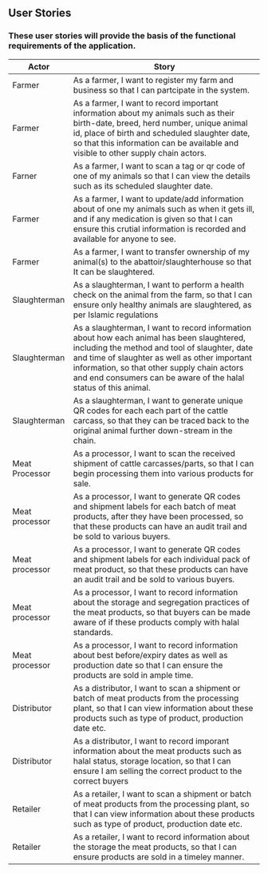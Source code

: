 ## User Stories
### These user stories will provide the basis of the functional requirements of the application. 

| Actor | Story |
| ----- | ----- |
| Farmer | As a farmer, I want to register my farm and business so that I can partcipate in the system.
| Farmer | As a farmer, I want to record important information about my animals such as their birth-date, breed, herd number, unique animal id, place of birth and scheduled slaughter date, so that this information can be available and visible to other supply chain actors. |
| Farner | As a farmer, I want to scan a tag or qr code of one of my animals so that I can view the details such as its scheduled slaughter date. |
| Farmer | As a farmer, I want to update/add information about of one my animals such as when it gets ill, and if any medication is given so that I can ensure this crutial information is recorded and available for anyone to see. |
| Farmer | As a farmer, I want to transfer ownership of my animal(s) to the abattoir/slaughterhouse so that It can be slaughtered. |
| Slaughterman | As a slaughterman, I want to perform a health check on the animal from the farm, so that I can ensure only healthy animals are slaughtered, as per Islamic regulations |
| Slaughterman | As a slaughterman, I want to record information about how each animal has been slaughtered, including the method and tool of slaughter, date and time of slaughter as well as other important information, so that other supply chain actors and end consumers can be aware of the halal status of this animal. |
| Slaughterman | As a slaughterman, I want to generate unique QR codes for each each part of the cattle carcass, so that they can be traced back to the original animal further down-stream in the chain. |
| Meat Processor | As a processor, I want to scan the received shipment of cattle carcasses/parts, so that I can begin processing them into various products for sale. |
| Meat processor | As a processor, I want to generate QR codes and shipment labels for each batch of meat products, after they have been processed, so that these products can have an audit trail and be sold to various buyers. |
| Meat processor | As a processor, I want to generate QR codes and shipment labels for each individual pack of meat product, so that these products can have an audit trail and be sold to various buyers. |
| Meat processor | As a processor, I want to record information about the storage and segregation practices of the meat products, so that buyers can be made aware of if these products comply with halal standards. |
| Meat processor | As a processor, I want to record information about best before/expiry dates as well as production date so that I can ensure the products are sold in ample time. |
| Distributor | As a distributor, I want to scan a shipment or batch of meat products from the processing plant, so that I can view information about these products such as type of product, production date etc. |
| Distributor | As a distributor, I want to record imporant information about the meat products such as halal status, storage location, so that I can ensure I am selling the correct product to the correct buyers |
| Retailer | As a retailer, I want to scan a shipment or batch of meat products from the processing plant, so that I can view information about these products such as type of product, production date etc. |
| Retailer | As a retailer, I want to record information about the storage the meat products, so that I can ensure products are sold in a timeley manner. |
